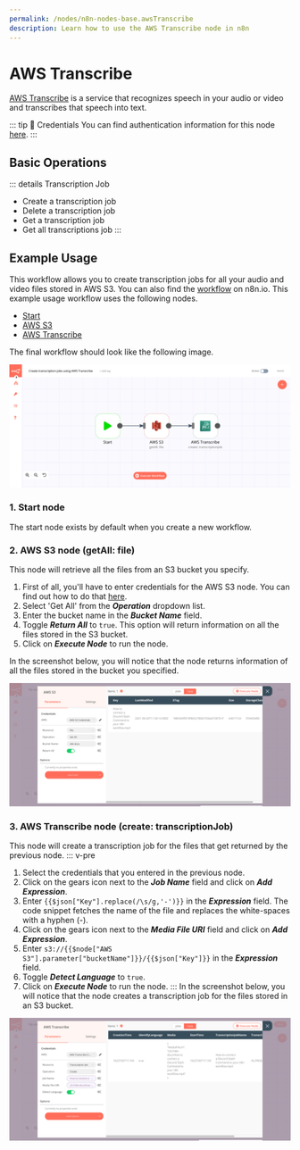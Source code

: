 ```yaml
---
permalink: /nodes/n8n-nodes-base.awsTranscribe
description: Learn how to use the AWS Transcribe node in n8n
---
```


# AWS Transcribe

[AWS Transcribe](https://aws.amazon.com/transcribe/) is a service that recognizes speech in your audio or video and transcribes that speech into text.

::: tip 🔑 Credentials
You can find authentication information for this node [here](../../../credentials/AWS/README.md).
:::

## Basic Operations

::: details Transcription Job
- Create a transcription job
- Delete a transcription job
- Get a transcription job
- Get all transcriptions job
:::

## Example Usage

This workflow allows you to create transcription jobs for all your audio and video files stored in AWS S3. You can also find the [workflow](https://n8n.io/workflows/1111) on n8n.io. This example usage workflow uses the following nodes.
- [Start](../../core-nodes/Start/README.md)
- [AWS S3](../../nodes/AWSS3/README.md)
- [AWS Transcribe]()

The final workflow should look like the following image.

![A workflow with the AMQP Sender node](./workflow.png)

### 1. Start node

The start node exists by default when you create a new workflow.

### 2. AWS S3 node (getAll: file)

This node will retrieve all the files from an S3 bucket you specify.

1. First of all, you'll have to enter credentials for the AWS S3 node. You can find out how to do that [here](../../../credentials/AWS/README.md).
2. Select 'Get All' from the ***Operation*** dropdown list.
3. Enter the bucket name in the ***Bucket Name*** field.
4. Toggle ***Return All*** to `true`. This option will return information on all the files stored in the S3 bucket.
5. Click on ***Execute Node*** to run the node.

In the screenshot below, you will notice that the node returns information of all the files stored in the bucket you specified.

![Using the AWS S3 node to fetch information of files stored in a bucket](./AWSS3_node.png)

### 3. AWS Transcribe node (create: transcriptionJob)

This node will create a transcription job for the files that get returned by the previous node.
::: v-pre
1. Select the credentials that you entered in the previous node.
2. Click on the gears icon next to the ***Job Name*** field and click on ***Add Expression***.
3. Enter `{{$json["Key"].replace(/\s/g,'-')}}` in the ***Expression*** field. The code snippet fetches the name of the file and replaces the white-spaces with a hyphen (-).
4. Click on the gears icon next to the ***Media File URI*** field and click on ***Add Expression***.
5. Enter `s3://{{$node["AWS S3"].parameter["bucketName"]}}/{{$json["Key"]}}` in the ***Expression*** field.
6. Toggle ***Detect Language*** to `true`.
7. Click on ***Execute Node*** to run the node.
:::
In the screenshot below, you will notice that the node creates a transcription job for the files stored in an S3 bucket.

![Using the AWS Transcribe node to create a transcription job](./AWSTranscribe_node.png)
